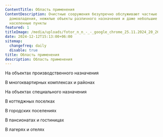 ```yaml
---
ContentTitle: Область применения
ContentDescription: Очистные сооружения безупречно обслуживают частные
  домовладения, нежилые объекты различного назначения и даже небольшие
  населенные пункты
featured: 1
titleImage: /media/uploads/fotor_n_n_-_-_google_chrome_25.11.2024_20_26_59.png
date: 2024-12-12T15:13:00+06:00
sitemap:
  changefreq: daily
  disable: true
title: Область применения
description: Область применения
---
```

На объектах производственного назначения

В многоквартирных комплексах и районах

На объектах специального назначения 

В коттеджных поселках

В городских поселениях 

В пансионатах и гостиницах 

В лагерях и отелях
